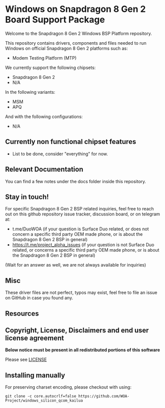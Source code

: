 # Windows on Snapdragon 8 Gen 2 Board Support Package

Welcome to the Snapdragon 8 Gen 2 Windows BSP Platform repository.

This repository contains drivers, components and files needed to run Windows on official Snapdragon 8 Gen 2 platforms such as:

- Modem Testing Platform (MTP)

We currently support the following chipsets:

- Snapdragon 8 Gen 2
- N/A

In the following variants:

- MSM
- APQ

And with the following configurations:

- N/A

## Currently non functional chipset features

- List to be done, consider "everything" for now.

## Relevant Documentation

You can find a few notes under the docs folder inside this repository.

## Stay in touch!

For specific Snapdragon 8 Gen 2 BSP related inquiries, feel free to reach out on this github repository issue tracker, discussion board, or on telegram at:

- t.me/DuoWOA (if your question is Surface Duo related, or does not concern a specific third party OEM made phone, or is about the Snapdragon 8 Gen 2 BSP in general)
- https://t.me/project_aloha_issues (if your question is not Surface Duo related, or concerns a specific third party OEM made phone, or is about the Snapdragon 8 Gen 2 BSP in general)

(Wait for an answer as well, we are not always available for inquiries)

## Misc

These driver files are not perfect, typos may exist, feel free to file an issue on GitHub in case you found any.

## Resources

## Copyright, License, Disclaimers and end user license agreement

**Below notice must be present in all redistributed portions of this software**

Please see [LICENSE](LICENSE.md)

## Installing manually

For preserving charset encoding, please checkout with using:

```
git clone -c core.autocrlf=false https://github.com/WOA-Project/windows_silicon_qcom_kailua
```
